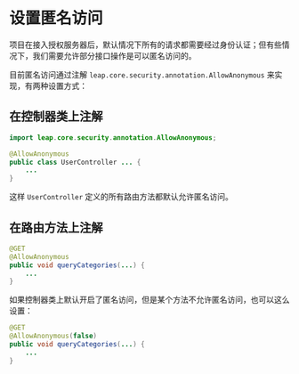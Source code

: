 # 设置匿名访问

项目在接入授权服务器后，默认情况下所有的请求都需要经过身份认证；但有些情况下，我们需要允许部分接口操作是可以匿名访问的。

目前匿名访问通过注解 `leap.core.security.annotation.AllowAnonymous` 来实现，有两种设置方式：

## 在控制器类上注解

```java
import leap.core.security.annotation.AllowAnonymous;

@AllowAnonymous
public class UserController ... {
    ...
}
```

这样 `UserController` 定义的所有路由方法都默认允许匿名访问。

## 在路由方法上注解

```java
@GET
@AllowAnonymous
public void queryCategories(...) {
    ... 
}
```

如果控制器类上默认开启了匿名访问，但是某个方法不允许匿名访问，也可以这么设置：

```java
@GET
@AllowAnonymous(false)
public void queryCategories(...) {
    ... 
}
```

